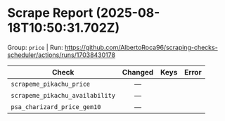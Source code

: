 # Scrape Report (2025-08-18T10:50:31.702Z)

Group: `price`  |  Run: https://github.com/AlbertoRoca96/scraping-checks-scheduler/actions/runs/17038430178

| Check | Changed | Keys | Error |
|---|:---:|:--|:--|
| `scrapeme_pikachu_price` | — |  |  |
| `scrapeme_pikachu_availability` | — |  |  |
| `psa_charizard_price_gem10` | — |  |  |
